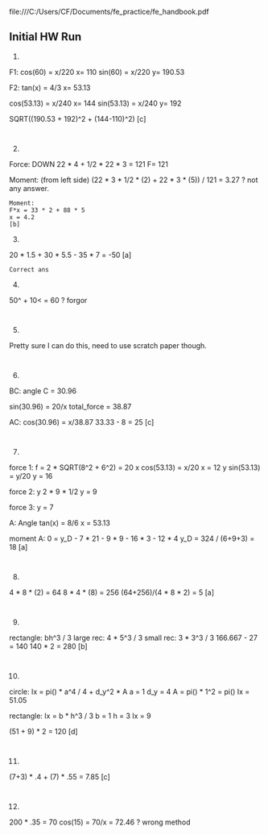 file:///C:/Users/CF/Documents/fe_practice/fe_handbook.pdf

## Initial HW Run
1)
F1:
cos(60) = x/220
x= 110
sin(60) = x/220
y= 190.53

F2:
tan(x) = 4/3
x= 53.13

cos(53.13) = x/240
x= 144
sin(53.13) = x/240
y= 192

SQRT((190.53 + 192)^2 + (144-110)^2)
[c]

```
  
```

2)
Force:
DOWN
  22 * 4 + 1/2 * 22 * 3
  = 121
F= 121

Moment: (from left side)
(22 * 3 * 1/2 * (2) + 22 * 3 * (5)) / 121
  = 3.27
? not any answer.

```
Moment:   
F*x = 33 * 2 + 88 * 5 
x = 4.2
[b]
```

3)
20 * 1.5 + 30 * 5.5 - 35 * 7 
  = -50 
[a]

```
Correct ans  
```

4)
50^ + 10<
  = 60
? forgor 

```
  
```

5)
Pretty sure I can do this, need to use scratch paper though.

```
  
```

6)
BC:
angle C = 30.96  

sin(30.96) = 20/x
total_force  = 38.87

AC:
cos(30.96) = x/38.87
33.33 - 8 
  = 25 
[c]

```
  
```

7)
force 1:
f = 2 * SQRT(8^2 + 6^2)
  = 20
x
  cos(53.13) = x/20
x = 12
y
  sin(53.13) = y/20
y = 16

force 2:
y
  2 * 9 * 1/2
y = 9

force 3:
y = 7

A:
Angle
  tan(x) = 8/6
  x = 53.13

moment A:
0 = y_D - 7 * 21 - 9 * 9 - 16 * 3 - 12 * 4
y_D = 324 / (6+9+3)
  = 18
[a]
  
```
  
```

8)
4 * 8 * (2) = 64
8 * 4 * (8) = 256
(64+256)/(4 * 8 * 2) = 5
[a]


```
  
```

9)
rectangle: bh^3 / 3
large rec: 4 * 5^3 / 3
small rec: 3 * 3^3 / 3
166.667 - 27 = 140
140 * 2 = 280
[b]

```
  
```

10)
circle: 
Ix = pi() * a^4 / 4 + d_y^2 * A
  a = 1
  d_y = 4
  A = pi() * 1^2 = pi()
Ix = 51.05

rectangle:
Ix = b * h^3 / 3
  b = 1
  h = 3
Ix = 9

(51 + 9) * 2 = 120
[d]

```
  
```

11)
(7+3) * .4 + (7) * .55 = 7.85
[c]

```
  
```

12)
200 * .35 = 70
cos(15) = 70/x 
  = 72.46
? wrong method

```
  
```

